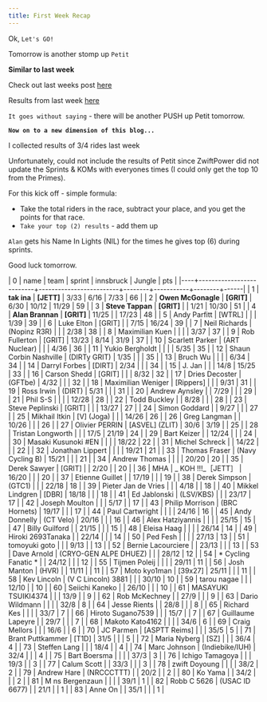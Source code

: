 ```yaml
---
title: First Week Recap
---
```


Ok, `Let's GO!`

Tomorrow is another stomp up `Petit`

**Similar to last week**

Check out last weeks post [here](https://mcgonago.github.io/teamgrit/2020/11/30/first-grit-post.html)

Results from last week [here](https://mcgonago.github.io/teamgrit/2020/12/01/A-Smack-down-on-Petit-KOM.html)

`It goes without saying` - there will be another PUSH up Petit tomorrow.

**`Now on to a new dimension of this blog...`**

I collected results of 3/4 rides last week

Unfortunately, could not include the results of Petit since ZwiftPower did not update the
Sprints & KOMs with everyones times (I could only get the top 10 from the Primes).

For this kick off - simple formula:

- Take the total riders in the race, subtract your place, and you get the points for that race.
- `Take your top (2) results` - add them up

`Alan` gets his Name In Lights (NIL) for the times he gives top (6) during sprints.

Good luck tomorrow.
                  
|  0 |   name                   |   team                  | sprint | innsbruck | Jungle | pts  |
|----+--------------------------+-------------------------+--------+-----------+--------+------|
|  1 | **tak ina**              | **[JETT]**              | 3/33   | 6/16      | 7/33   |   66 |
|  2 | **Owen McGonagle**       | **[GRIT]**              | 6/30   | 10/12     | 11/29  |   59 |
|  3 | **Steve Tappan**         | **[GRIT]**              |        | 1/21      | 10/30  |   51 |
|  4 | **Alan Brannan**         | **[GRIT]**              | 11/25  |           | 17/23  |   48 |
|  5 |   Andy Parfitt           |   [WTRL]                |        |           | 1/39   |   39 |
|  6 |   Luke Elton             |   [GRIT]                |        | 7/15      | 16/24  |   39 |
|  7 |   Neil Richards          |   (Nopinz R3R)          |        |           | 2/38   |   38 |
|  8 |   Maximilian Kuen        |                         |        |           | 3/37   |   37 |
|  9 |   Rob Fullerton          |   [GRIT]                | 13/23  | 8/14      | 31/9   |   37 |
| 10 |   Scarlett Parker        |   (ART Nuclear)         |        |           | 4/36   |   36 |
| 11 |   Yukio Bergholdt        |                         |        |           | 5/35   |   35 |
| 12 |   Shaun Corbin Nashville |   (DIRTy GRIT)          | 1/35   |           |        |   35 |
| 13 |   Bruch Wu               |                         |        |           | 6/34   |   34 |
| 14 |   Darryl Forbes          |   [DIRT]                | 2/34   |           |        |   34 |
| 15 |   J. Jan                 |                         |        | 14/8      | 15/25  |   33 |
| 16 |   Carson Shedd           |   [GRIT]                |        |           | 8/32   |   32 |
| 17 |   Dries Decoster         |   (GFTbe)               | 4/32   |           |        |   32 |
| 18 |   Maximilian Weniger     |   [Rippers]             |        |           | 9/31   |   31 |
| 19 |   Ross Irwin             |   (DIRT)                | 5/31   |           |        |   31 |
| 20 |   Andrew Aynsley         |                         | 7/29   |           |        |   29 |
| 21 |   Phil S-S               |                         |        |           | 12/28  |   28 |
| 22 |   Todd Buckley           |                         | 8/28   |           |        |   28 |
| 23 |   Steve Peplinski        |   [GRIT]                |        |           | 13/27  |   27 |
| 24 |   Simon Goddard          |                         | 9/27   |           |        |   27 |
| 25 |   Mikhail Itkin          |   [V] (Joga)            |        |           | 14/26  |   26 |
| 26 |   Greg Langman           |                         | 10/26  |           |        |   26 |
| 27 |   Olivier PERRIN         |   [ASVEL] (ZLIT)        | 30/6   | 3/19      |        |   25 |
| 28 |   Tristan Longworth      |                         |        | 17/5      | 21/19  |   24 |
| 29 |   Bart Keizer            |                         | 12/24  |           |        |   24 |
| 30 |   Masaki Kusunoki #EN    |                         |        |           | 18/22  |   22 |
| 31 |   Michel Schreck         |                         | 14/22  |           |        |   22 |
| 32 |   Jonathan Lippert       |                         |        |           | 19/21  |   21 |
| 33 |   Thomas Fraser          |   (Navy Cycling B)      | 15/21  |           |        |   21 |
| 34 |   Andrew Thomas          |                         |        |           | 20/20  |   20 |
| 35 |   Derek Sawyer           |   [GRIT]                |        | 2/20      |        |   20 |
| 36 |   MHA                    |   _ KOH !!!_［JETT］    | 16/20  |           |        |   20 |
| 37 |   Etienne Guillet        |                         | 17/19  |           |        |   19 |
| 38 |   Derek Simpson          |   (GTC1)                |        |           | 22/18  |   18 |
| 39 |   Pieter Jan de Vries    |                         |        | 4/18      |        |   18 |
| 40 |   Mikkel Lindgren        |   [DBR]                 | 18/18  |           |        |   18 |
| 41 |   Ed Jablonski           |   (LSV/KBS)             |        |           | 23/17  |   17 |
| 42 |   Joseph Moulton         |                         |        | 5/17      |        |   17 |
| 43 |   Philip Morrison        |   (BRC Hornets)         | 19/17  |           |        |   17 |
| 44 |   Paul Cartwright        |                         |        |           | 24/16  |   16 |
| 45 |   Andy Donnelly          |   (CT Velo)             | 20/16  |           |        |   16 |
| 46 |   Alex Hatziyannis       |                         |        |           | 25/15  |   15 |
| 47 |   Billy Guilford         |                         | 21/15  |           |        |   15 |
| 48 |   Eleisa Haag            |                         |        |           | 26/14  |   14 |
| 49 |   Hiroki 2693Tanaka      |                         | 22/14  |           |        |   14 |
| 50 |   Ped Fesh               |                         |        |           | 27/13  |   13 |
| 51 |   tomoyuki goto          |                         |        | 9/13      |        |   13 |
| 52 |   Bernie Lacourciere     |                         | 23/13  |           |        |   13 |
| 53 |   Dave Arnold            |   (CRYO-GEN ALPE DHUEZ) |        |           | 28/12  |   12 |
| 54 |   * Cycling Fanatic *    |                         | 24/12  |           |        |   12 |
| 55 |   Tijmen Poleij          |                         |        |           | 29/11  |   11 |
| 56 |   Josh Manton            |   (HVR)                 |        | 11/11     |        |   11 |
| 57 |   Moto kyo1man           |   [39x27]               | 25/11  |           |        |   11 |
| 58 |   Kev Lincoln            |   (V C Lincoln) 3881    |        |           | 30/10  |   10 |
| 59 |   tarou nagae            |                         |        | 12/10     |        |   10 |
| 60 |   Seiichi Kaneko         |                         | 26/10  |           |        |   10 |
| 61 |   MASAYUKI TSUIKI4374    |                         |        | 13/9      |        |    9 |
| 62 |   Rob McKechney          |                         | 27/9   |           |        |    9 |
| 63 |   Dario Wildmann         |                         |        |           | 32/8   |    8 |
| 64 |   Jesse Rients           |                         | 28/8   |           |        |    8 |
| 65 |   Richard Kes            |                         |        |           | 33/7   |    7 |
| 66 |   Hiroto Sugano7539      |                         |        | 15/7      |        |    7 |
| 67 |   Guillaume Lapeyre      |                         | 29/7   |           |        |    7 |
| 68 |   Makoto Kato4162        |                         |        |           | 34/6   |    6 |
| 69 |   Craig Mellors          |                         |        | 16/6      |        |    6 |
| 70 |   JC Parmen              |   [ASPTT Reims]         |        |           | 35/5   |    5 |
| 71 |   Brant Puttkammer       |   [T1D]                 | 31/5   |           |        |    5 |
| 72 |   Maria Nyberg           |   [SZ]                  |        |           | 36/4   |    4 |
| 73 |   Steffen Lang           |                         |        | 18/4      |        |    4 |
| 74 |   Marc Johnson           |   (Indiebike/IUH)       | 32/4   |           |        |    4 |
| 75 |   Bart Boersma           |                         |        |           | 37/3   |    3 |
| 76 |   Ichigo Tamagoya        |                         |        | 19/3      |        |    3 |
| 77 |   Calum Scott            |                         | 33/3   |           |        |    3 |
| 78 |   zwift Doyoung          |                         |        |           | 38/2   |    2 |
| 79 |   Andrew Hare            |   (NRCCCTTT)            |        | 20/2      |        |    2 |
| 80 |   Ko Yama                |                         | 34/2   |           |        |    2 |
| 81 |   M ns Bergenzaun        |                         |        |           | 39/1   |    1 |
| 82 |   Robb C 5626            |   (USAC ID 6677)        |        | 21/1      |        |    1 |
| 83 |   Anne On                |                         | 35/1   |           |        |    1 |

